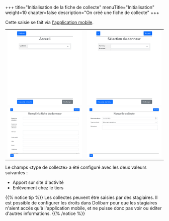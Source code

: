 +++
title="Initialisation de la fiche de collecte"
menuTitle="Initialisation"
weight=10
chapter=false
description="On créé une fiche de collecte"
+++

Cette saisie se fait via [l'application mobile](./../../../../user/mobileapp/).

|  |  |
| ------ | ----------- |
| ![Nouvelle collecte](./../../images/mobile_home.png?classes=shadow,border&height=200px) | ![Sélection du tiers](./../../images/mobile_select_tiers.png?classes=shadow,border&height=200px) |
| ![Création du tiers](./../../images/mobile_create_tiers.png?classes=shadow,border&height=200px) | ![Création de la collecte](./../../images/mobile_create_pickup.png?classes=shadow,border&height=200px) |

Le champs «type de collecte» a été configuré avec les deux valeurs suivantes :

* Apport sur site d'activité
* Enlèvement chez le tiers

{{% notice tip %}}
Les collectes peuvent être saisies par des stagiaires. Il est possible de
configurer les droits dans Dolibarr pour que les stagiaires n'aient accès
qu'à l'application mobile, et ne puisse donc pas voir ou éditer d'autres
informations.
{{% /notice %}}
